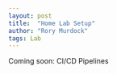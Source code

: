 ```yaml
---
layout: post
title:  "Home Lab Setup"
author: "Rory Murdock"
tags: Lab
---
```


Coming soon: CI/CD Pipelines